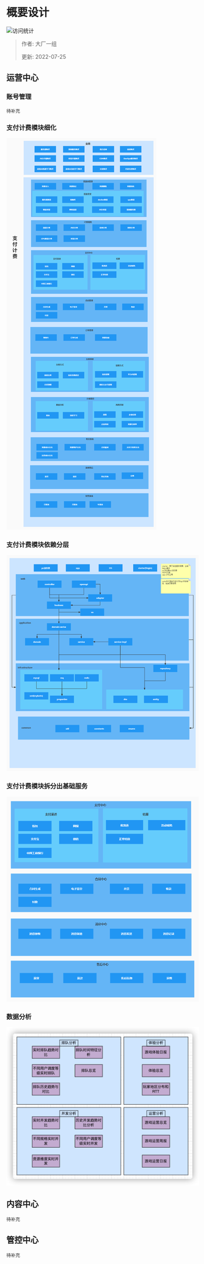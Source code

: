# 概要设计

![访问统计](https://visitor-badge.glitch.me/badge?page_id=senlypan.cloudgaming.03-outline-design&left_color=blue&right_color=red)

> 作者: 大厂一组
>
> 更新: 2022-07-25


## 运营中心

### 账号管理

`待补充`

### 支付计费模块细化

![](../_media/image/03-outline-design/pay-charge-detail-001.jpg)

### 支付计费模块依赖分层

![](../_media/image/03-outline-design/pay-charge-detail-002.jpg)

### 支付计费模块拆分出基础服务

![](../_media/image/03-outline-design/pay-charge-detail-003.jpg)

### 数据分析

![data_analysis](../_media/image/03-outline-design/data_analysis.png)


## 内容中心

`待补充`

## 管控中心

`待补充`

